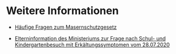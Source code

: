 # Weitere Informationen

* [Häufige Fragen zum Masernschutzgesetz](https://www.masernschutz.de/fileadmin/Masernschutzgesetz/Downloads/01-Merkblatt-Masernschutzgesetz-Eltern-VR4.pdf)

* [Elterninformation des Ministeriums zur Frage nach Schul- und Kindergartenbesuch mit Erkältungssymptomen vom 28.07.2020](https://www.mkffi.nrw/sites/default/files/asset/document/20200728_offizielle_information_land_nrw_krankheitssymptome.pdf)
